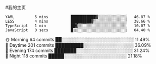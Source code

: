 #我的主页

<!--START_SECTION:waka-->

```text
YAML         5 mins          ███████████▓░░░░░░░░░░░░░   46.87 %
LESS         4 mins          █████████▓░░░░░░░░░░░░░░░   38.66 %
TypeScript   1 min           ██▓░░░░░░░░░░░░░░░░░░░░░░   10.07 %
JavaScript   0 secs          █░░░░░░░░░░░░░░░░░░░░░░░░   04.40 %
```

<!--END_SECTION:waka-->





🌞 Morning    64 commits     ██░░░░░░░░░░░░░░░░░░░░░░░   11.49%   
🌆 Daytime    201 commits    █████████░░░░░░░░░░░░░░░░   36.09%   
🌃 Evening    174 commits    ███████░░░░░░░░░░░░░░░░░░   31.24%   
🌙 Night      118 commits    █████░░░░░░░░░░░░░░░░░░░░   21.18% 




